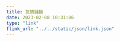 ```yaml
---
title: 友情鏈接
date: 2023-02-08 10:31:06
type: "link"
flink_url: "../../static/json/link.json"
---
```


